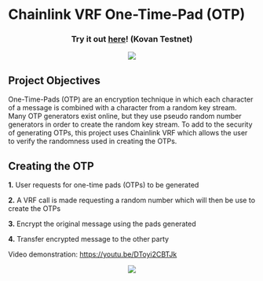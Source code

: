 # Chainlink VRF One-Time-Pad (OTP)

<h3 align="center">Try it out <a href="https://chainlinkotp.privkey.io">here</a>! (Kovan Testnet)</h3>

<p align="center">
  <img src="./images/OTP_center.png" />
</p>

## Project Objectives

One-Time-Pads (OTP) are an encryption technique in which each character of a message is combined with a character from a random key stream. Many OTP generators exist online, but they use pseudo random number generators in order to create the random key stream. To add to the security of generating OTPs, this project uses Chainlink VRF which allows the user to verify the randomness used in creating the OTPs.

## Creating the OTP

**1.** User requests for one-time pads (OTPs) to be generated

**2.** A VRF call is made requesting a random number which will then be use to create the OTPs

**3.** Encrypt the original message using the pads generated

**4.** Transfer encrypted message to the other party

Video demonstration: https://youtu.be/DToyi2CBTJk

<p align="center">
  <img src="./images/Chainlink_OTP_Overview.png" />
</p>
